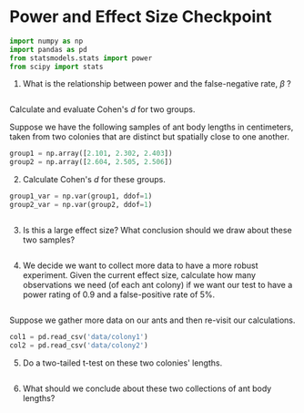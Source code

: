 # Power and Effect Size Checkpoint


```python
import numpy as np
import pandas as pd
from statsmodels.stats import power
from scipy import stats
```

1. What is the relationship between power and the false-negative rate, $\beta$ ?


```python

```

Calculate and evaluate Cohen's *d* for two groups.

Suppose we have the following samples of ant body lengths in centimeters, taken from two colonies that are distinct but spatially close to one another.


```python
group1 = np.array([2.101, 2.302, 2.403])
group2 = np.array([2.604, 2.505, 2.506])
```

2. Calculate Cohen's *d* for these groups.


```python
group1_var = np.var(group1, ddof=1)
group2_var = np.var(group2, ddof=1)
```


```python

```

3. Is this a large effect size? What conclusion should we draw about these two samples?


```python

```

4. We decide we want to collect more data to have a more robust experiment. Given the current effect size, calculate how many observations we need (of each ant colony) if we want our test to have a power rating of 0.9 and a false-positive rate of 5%.


```python

```

Suppose we gather more data on our ants and then re-visit our calculations. 


```python
col1 = pd.read_csv('data/colony1')
col2 = pd.read_csv('data/colony2')
```

5. Do a two-tailed t-test on these two colonies' lengths.


```python

```

6. What should we conclude about these two collections of ant body lengths?


```python

```
